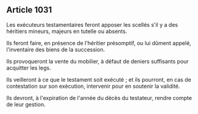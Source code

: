 Article 1031
----
Les exécuteurs testamentaires feront apposer les scellés s'il y a des héritiers
mineurs, majeurs en tutelle ou absents.

Ils feront faire, en présence de l'héritier présomptif, ou lui dûment appelé,
l'inventaire des biens de la succession.

Ils provoqueront la vente du mobilier, à défaut de deniers suffisants pour
acquitter les legs.

Ils veilleront à ce que le testament soit exécuté ; et ils pourront, en cas de
contestation sur son exécution, intervenir pour en soutenir la validité.

Ils devront, à l'expiration de l'année du décès du testateur, rendre compte de
leur gestion.
